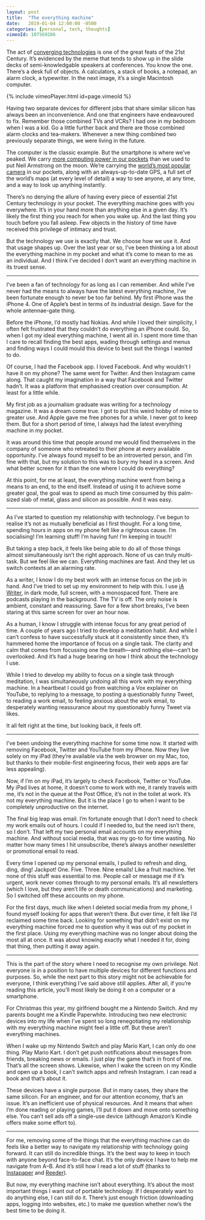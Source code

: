```yaml
---
layout: post
title:  "The everything machine"
date:   2019-01-04 12:00:00 -0500
categories: [personal, tech, thoughts]
vimeoId: 107569286
---
```

The act of [converging technologies](https://en.wikipedia.org/wiki/Technological_convergence) is one of the great feats of the 21st Century. It’s evidenced by the meme that tends to show up in the slide decks of semi-knowledgable speakers at conferences. You know the one. There’s a desk full of objects. A calculators, a stack of books, a notepad, an alarm clock, a typewriter. In the next image, it’s a single Macintosh computer.

{% include vimeoPlayer.html id=page.vimeoId %}

Having two separate devices for different jobs that share similar silicon has always been an inconvenience. And one that engineers have endeavoured to fix. Remember those combined TVs and VCRs? I had one in my bedroom when I was a kid. Go a little further back and there are those combined alarm clocks and tea-makers. Whenever a new thing combined two previously separate things, we were living in the future.

The computer is the classic example. But the smartphone is where we’ve peaked. We carry [more computing power in our pockets](https://www.computerweekly.com/blog/Computer-Weekly-Editors-Blog/The-Apollo-11-missions-computers-were-less-powerful-than-todays-mobile-phones) than we used to put Neil Armstrong on the moon. We’re carrying the [world’s most popular camera](https://www.flickr.com/cameras) in our pockets, along with an always-up-to-date GPS, a full set of the world’s maps (at every level of detail) a way to see anyone, at any time, and a way to look up anything instantly.

There’s no denying the allure of having every piece of essential 21st Century technology in your pocket. The everything machine goes with you everywhere. It’s in your hand more than anything else in a given day. It’s likely the first thing you reach for when you wake up. And the last thing you touch before you fall asleep. Few objects in the history of time have received this privilege of intimacy and trust.

But the technology we use is exactly that. We choose how we use it. And that usage shapes up. Over the last year or so, I’ve been thinking a lot about the everything machine in my pocket and what it’s come to mean to me as an individual. And I think I’ve decided I don’t want an everything machine in its truest sense.

---------------

I’ve been a fan of technology for as long as I can remember. And while I’ve never had the means to always have the latest everything machine, I’ve been fortunate enough to never be too far behind. My first iPhone was the iPhone 4. One of Apple’s best in terms of its industrial design. Save for the whole antennae-gate thing.

Before the iPhone, I’d mostly had Nokias. And while I loved their simplicity, I often felt frustrated that they couldn’t do everything an iPhone could. So, when I got my ideal everything machine, I went all in. I spent more time than I care to recall finding the best apps, wading through settings and menus and finding ways I could mould this device to best suit the things I wanted to do.

Of course, I had the Facebook app. I loved Facebook. And why wouldn’t I have it on my phone? The same went for Twitter. And then Instagram came along. That caught my imagination in a way that Facebook and Twitter hadn’t. It was a platform that emphasised creation over consumption. At least for a little while.

My first job as a journalism graduate was writing for a technology magazine. It was a dream come true. I got to put this weird hobby of mine to greater use. And Apple gave me free phones for a while. I never got to keep them. But for a short period of time, I always had the latest everything machine in my pocket.

It was around this time that people around me would find themselves in the company of someone who retreated to their phone at every available opportunity. I’ve always found myself to be an introverted person, and I’m fine with that, but my solution to this was to bury my head in a screen. And what better screen for it than the one where I could do everything?

At this point, for me at least, the everything machine went from being a means to an end, to the end itself. Instead of using it to achieve some greater goal, the goal was to spend as much time consumed by this palm-sized slab of metal, glass and silicon as possible. And it was easy.

---------------

As I’ve started to question my relationship with technology. I’ve begun to realise it’s not as mutually beneficial as I first thought. For a long time, spending hours in apps on my phone felt like a righteous cause. I’m socialising! I’m learning stuff! I’m having fun! I’m keeping in touch!

But taking a step back, it feels like being able to do all of those things almost simultaneously isn’t the right approach. None of us can truly multi-task. But we feel like we can. Everything machines are fast. And they let us switch contexts at an alarming rate.

As a writer, I know I do my best work with an intense focus on the job in hand. And I’ve tried to set up my environment to help with this. I use [iA Writer](https://ia.net/writer), in dark mode, full screen, with a monospaced font. There are podcasts playing in the background. The TV is off. The only noise is ambient, constant and reassuring. Save for a few short breaks, I’ve been staring at this same screen for over an hour now.

As a human, I know I struggle with intense focus for any great period of time. A couple of years ago I tried to develop a meditation habit. And while I can’t confess to have successfully stuck at it consistently since then, it’s hammered home the importance of focus on a single task. The clarity and calm that comes from focussing one the breath—and nothing else—can’t be overlooked. And it’s had a huge bearing on how I think about the technology I use.

While I tried to develop my ability to focus on a single task through meditation, I was simultaneously undoing all this work with my everything machine. In a heartbeat I could go from watching a Vox explainer on YouTube, to replying to a message, to posting a questionably funny Tweet, to reading a work email, to feeling anxious about the work email, to desperately wanting reassurance about my questionably funny Tweet via likes.

It all felt right at the time, but looking back, it feels off.

---------------

I’ve been undoing the everything machine for some time now. It started with removing Facebook, Twitter and YouTube from my iPhone. Now they live solely on my iPad (they’re available via the web browser on my Mac, too, but thanks to their mobile-first engineering focus, their web apps are far less appealing).

Now, if I’m on my iPad, it’s largely to check Facebook, Twitter or YouTube. My iPad lives at home, it doesn’t come to work with me, it rarely travels with me, it’s not in the queue at the Post Office, it’s not in the toilet at work. It’s not my everything machine. But it is the place I go to when I want to be completely unproductive on the internet.

The final big leap was email. I’m fortunate enough that I don’t need to check my work emails out of hours. I could if I needed to, but the need isn’t there, so I don’t. That left my two personal email accounts on my everything machine. And without social media, that was my go-to for time wasting. No matter how many times I hit unsubscribe, there’s always another newsletter or promotional email to read.

Every time I opened up my personal emails, I pulled to refresh and ding, ding, ding! Jackpot! One. Five. Three. Nine emails! Like a fruit machine. Yet none of this stuff was essential to me. People call or message me if it’s urgent, work never comes through to my personal emails. It’s all newsletters (which I love, but they aren’t life or death communications) and marketing. So I switched off these accounts on my phone.

For the first days, much like when I deleted social media from my phone, I found myself looking for apps that weren’t there. But over time, it felt like I’d reclaimed some time back. Looking for something that didn’t exist on my everything machine forced me to question why it was out of my pocket in the first place. Using my everything machine was no longer about doing the most all at once. It was about knowing exactly what I needed it for, doing that thing, then putting it away again.

---------------

This is the part of the story where I need to recognise my own privilege. Not everyone is in a position to have multiple devices for different functions and purposes. So, while the next part to this story might not be achievable for everyone, I think everything I’ve said above still applies. After all, if you’re reading this article, you’ll most likely be doing it on a computer or a smartphone.

For Christmas this year, my girlfriend bought me a Nintendo Switch. And my parents bought me a Kindle Paperwhite. Introducing two new electronic devices into my life when I’ve spent so long renegotiating my relationship with my everything machine might feel a little off. But these aren’t everything machines.

When I wake up my Nintendo Switch and play Mario Kart, I can only do one thing. Play Mario Kart. I don’t get push notifications about messages from friends, breaking news or emails. I just play the game that’s in front of me. That’s all the screen shows. Likewise, when I wake the screen on my Kindle and open up a book, I can’t switch apps and refresh Instagram. I can read a book and that’s about it.

These devices have a single purpose. But in many cases, they share the same silicon. For an engineer, and for our attention economy, that’s an issue. It’s an inefficient use of physical resources. And it means that when I’m done reading or playing games, I’ll put it down and move onto something else. You can’t sell ads off a single-use device (although Amazon’s Kindle offers make some effort to).

---------------

For me, removing some of the things that the everything machine can do feels like a better way to navigate my relationship with technology going forward. It can still do incredible things. It’s the best way to keep in touch with anyone beyond face-to-face chat. It’s the only device I have to help me navigate from A–B. And it’s still how I read a lot of stuff (thanks to [Instapaper](https://www.instapaper.com/) and [Reeder](https://reederapp.com/)).

But now, my everything machine isn’t about everything. It’s about the most important things I want out of portable technology. If I desperately want to do anything else, I can still do it. There’s just enough friction (downloading apps, logging into websites, etc.) to make me question whether now’s the best time to be doing it.